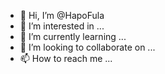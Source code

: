 - 👋 Hi, I’m @HapoFula
- 👀 I’m interested in ...
- 🌱 I’m currently learning ...
- 💞️ I’m looking to collaborate on ...
- 📫 How to reach me ...

<!---
HapoFula/HapoFula is a ✨ special ✨ repository because its `README.md` (this file) appears on your GitHub profile.
You can click the Preview link to take a look at your changes.
--->
